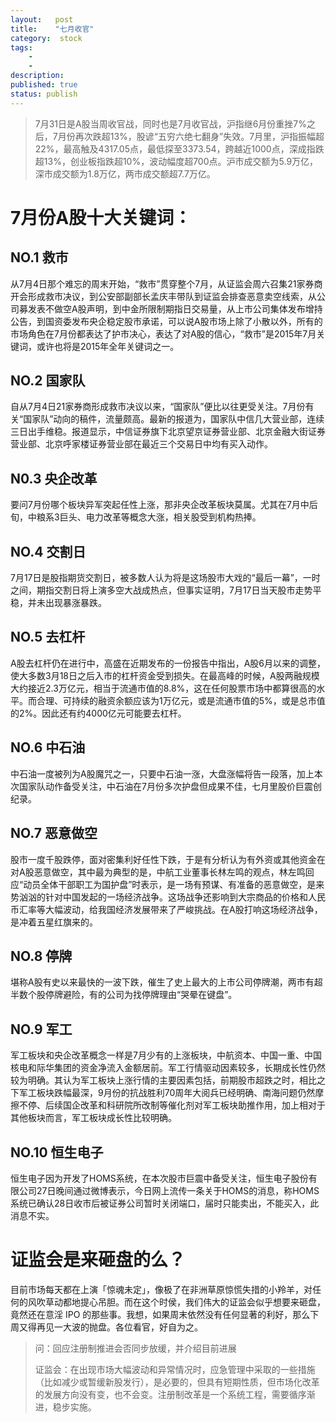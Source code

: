 ```yaml
---
layout:   post
title:    "七月收官"
category:  stock
tags:     
    -  
    -   
description: 
published: true
status: publish
---
```

 
> 7月31日是A股当周收官战，同时也是7月收官战，沪指继6月份重挫7%之后，7月份再次跌超13%，股谚“五穷六绝七翻身”失效。7月里，沪指振幅超22%，最高触及4317.05点，最低探至3373.54，跨越近1000点，深成指跌超13%，创业板指跌超10%，波动幅度超700点。沪市成交额为5.9万亿，深市成交额为1.8万亿，两市成交额超7.7万亿。
 
# 7月份A股十大关键词：
 
## NO.1 救市
 
从7月4日那个难忘的周末开始，“救市”贯穿整个7月，从证监会周六召集21家券商开会形成救市决议，到公安部副部长孟庆丰带队到证监会排查恶意卖空线索，从公司募发表不做空A股声明，到中金所限制期指日交易量，从上市公司集体发布增持公告，到国资委发布央企稳定股市承诺，可以说A股市场上除了小散以外，所有的市场角色在7月份都表达了护市决心，表达了对A股的信心，“救市”是2015年7月关键词，或许也将是2015年全年关键词之一。
 
## NO.2 国家队
自从7月4日21家券商形成救市决议以来，“国家队”便比以往更受关注。7月份有关“国家队”动向的稿件，流量颇高。最新的报道为，国家队中信几大营业部，连续三日出手维稳。报道显示，中信证券旗下北京望京证券营业部、北京金融大街证券营业部、北京呼家楼证券营业部在最近三个交易日中均有买入动作。
 
## N0.3 央企改革
要问7月份哪个板块异军突起任性上涨，那非央企改革板块莫属。尤其在7月中后旬，中粮系3巨头、电力改革等概念大涨，相关股受到机构热捧。
 
## NO.4 交割日
7月17日是股指期货交割日，被多数人认为将是这场股市大戏的“最后一幕”，一时之间，期指交割日将上演多空大战成热点，但事实证明，7月17日当天股市走势平稳，并未出现暴涨暴跌。
 
## NO.5 去杠杆
A股去杠杆仍在进行中，高盛在近期发布的一份报告中指出，A股6月以来的调整，使大多数3月18日之后入市的杠杆资金受到损失。在最高峰的时候，A股两融规模大约接近2.3万亿元，相当于流通市值的8.8%，这在任何股票市场中都算很高的水平。而合理、可持续的融资余额应该为1万亿元，或是流通市值的5%，或是总市值的2%。因此还有约4000亿元可能要去杠杆。
 
## NO.6 中石油
中石油一度被列为A股魔咒之一，只要中石油一涨，大盘涨幅将告一段落，加上本次国家队动作备受关注，中石油在7月份多次护盘但成果不佳，七月里股价巨震创纪录。
 
## NO.7 恶意做空
股市一度千股跌停，面对密集利好任性下跌，于是有分析认为有外资或其他资金在对A股恶意做空，其中最为典型的是，中航工业董事长林左鸣的观点，林左鸣回应“动员全体干部职工为国护盘”时表示，是一场有预谋、有准备的恶意做空，是来势汹汹的针对中国发起的一场经济战争。这场战争还影响到大宗商品的价格和人民币汇率等大幅波动，给我国经济发展带来了严峻挑战。在A股打响这场经济战争，是冲着五星红旗来的。
 
## NO.8 停牌
堪称A股有史以来最快的一波下跌，催生了史上最大的上市公司停牌潮，两市有超半数个股停牌避险，有的公司为找停牌理由“哭晕在键盘”。
 
## NO.9 军工
军工板块和央企改革概念一样是7月少有的上涨板块，中航资本、中国一重、中国核电和际华集团的资金净流入金额居前。军工行情驱动因素较多，长期成长性仍然较为明确。其认为军工板块上涨行情的主要因素包括，前期股市超跌之时，相比之下军工板块跌幅最深，9月份的抗战胜利70周年大阅兵已经明确、南海问题仍然摩擦不停、后续国企改革和科研院所改制等催化剂对军工板块助推作用，加上相对于其他板块而言，军工板块成长性比较明确。
 
## NO.10 恒生电子
恒生电子因为开发了HOMS系统，在本次股市巨震中备受关注，恒生电子股份有限公司27日晚间通过微博表示，今日网上流传一条关于HOMS的消息，称HOMS系统已确认28日收市后被证券公司暂时关闭端口，届时只能卖出，不能买入，此消息不实。
 
# 证监会是来砸盘的么？
 
目前市场每天都在上演「惊魂未定」，像极了在非洲草原惊慌失措的小羚羊，对任何的风吹草动都地提心吊胆。而在这个时侯，我们伟大的证监会似乎想要来砸盘，竟然还在意淫 IPO 的那些事。我想，如果周末依然没有任何显著的利好，那么下周又得再见一大波的抛盘。各位看官，好自为之。
 
> 问：回应注册制推进会否同步放缓，并介绍目前进展
> 
> 证监会：在出现市场大幅波动和异常情况时，应急管理中采取的一些措施（比如减少或暂缓新股发行），是必要的，但具有短期性质，但市场化改革的发展方向没有变，也不会变。注册制改革是一个系统工程，需要循序渐进，稳步实施。
 
 
